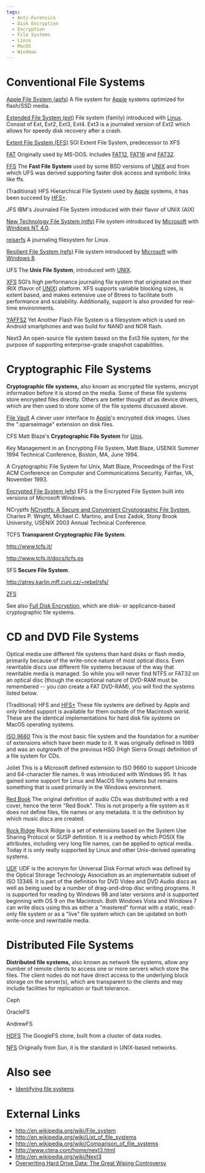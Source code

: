 ```yaml
---
tags:
  - Anti-Forensics
  - Disk Encryption
  - Encryption
  - File Systems
  - Linux
  - MacOS
  - Windows
---
```

# Conventional File Systems

[Apple File System (apfs)](apple_file_system_(apfs).md)
A file system for [Apple](apple_inc.md) systems optimized for
flash/SSD media.

<!-- -->

[Extended File System (ext)](extended_file_system_(ext).md)
File system (family) introduced with [Linux](linux.md). Consist
of Ext, Ext2, Ext3, Ext4. Ext3 is a journaled version of Ext2 which
allows for speedy disk recovery after a crash.

<!-- -->

[Extent File System (EFS)](https://en.wikipedia.org/wiki/Extent_File_System)
SGI Extent File System, predecessor to XFS

<!-- -->

[FAT](fat.md)
Originally used by MS-DOS. Includes [FAT12](fat.md),
[FAT16](fat.md) and [FAT32](fat.md).

<!-- -->

[FFS](ffs.md)
The **Fast File System** used by some BSD versions of [UNIX](unix.md) and from
which UFS was derived supporting faster disk access and symbolic links
like ffs.

<!-- -->

(Traditional) HFS
Hierarchical File System used by [Apple](apple_inc.md) systems, it
has been succeed by [HFS+](hfs+.md).

<!-- -->

JFS
IBM's Journaled File System introduced with their flavor of UNIX (AIX)

<!-- -->

[New Technology File System (ntfs)](new_technology_file_system_(ntfs).md)
File system introduced by [Microsoft](microsoft.md) with
[Windows NT 4.0](windows.md).

<!-- -->

[reiserfs](reiserfs.md)
A journaling filesystem for Linux.

<!-- -->

[Resilient File System (refs)](resilient_file_system_(refs).md)
File system introduced by [Microsoft](microsoft.md) with
[Windows 8](windows.md).

<!-- -->

UFS
The **Unix File System**, introduced with [UNIX](unix.md).

<!-- -->

[XFS](xfs.md)
SGI’s high performance journaling file system that
originated on their IRIX (flavor of
[UNIX](unix.md)) platform. XFS supports variable blocking sizes,
is extent based, and makes extensive use of Btrees
to facilitate both performance and scalability. Additionally, support is
also provided for real-time environments.

<!-- -->

[YAFFS2](yaffs2.md)
Yet Another Flash File System is a filesystem which is used on Android
smartphones and was build for NAND and NOR flash.

<!-- -->

Next3
An open-source file system based on the Ext3 file system, for the
purpose of supporting enterprise-grade snapshot capabilities.

# Cryptographic File Systems

**Cryptographic file systems,** also known as encrypted file systems,
encrypt information before it is stored on the media. Some of these file
systems store encrypted files directly. Others are better thought of as
device drivers, which are then used to store some of the file systems
discussed above.

[File Vault](file_vault.md)
A clever user interface to [Apple](apple_inc.md)'s encrypted disk
images. Uses the ".sparseimage" extension on disk files.

<!-- -->

CFS
Matt Blaze's **Cryptographic File System** for [Unix](unix.md).

Key Management in an Encrypting File System, Matt Blaze, USENIX
Summer 1994 Technical Conference, Boston, MA, June 1994.

A Cryptographic File System for Unix, Matt Blaze, Proceedings of
the First ACM Conference on Computer and Communications Security,
Fairfax, VA, November 1993.

<!-- -->

[Encrypted File System (efs)](windows_encrypted_file_system.md)
EFS is the Encrypted File System built into versions of Microsoft
Windows.

<!-- -->

NCryptfs
[NCryptfs: A Secure and Convenient Cryptographic File
System](http://www.fsl.cs.sunysb.edu/docs/ncryptfs/ncryptfs.pdf),
Charles P. Wright, Michael C. Martino, and Erez Zadok, Stony Brook
University, USENIX 2003 Annual Technical Conference.

<!-- -->

TCFS
**Transparent Cryptographic File System**.

<http://www.tcfs.it/>

<http://www.tcfs.it/docs/tcfs.ps>

<!-- -->

SFS
**Secure File System**.

<http://atrey.karlin.mff.cuni.cz/~rebel/sfs/>

<!-- -->

[ZFS](zfs.md)

See also [Full Disk Encryption](full_disk_encryption.md), which
are disk- or applicance-based cryptographic file systems.

# CD and DVD File Systems

Optical media use different file systems than hard disks or flash media,
primarily because of the write-once nature of most optical discs. Even
rewritable discs use different file systems because of the way that
rewritable media is managed. So while you will never find NTFS or FAT32
on an optical disc (though the exceptional nature of DVD-RAM must be
remembered -- you *can* create a FAT DVD-RAM), you will find the systems
listed below.

(Traditional) HFS and [HFS+](hfs+.md)
These file systems are defined by Apple and only limited support is available for them outside of the Macintosh world. These are the identical implementations for hard disk file systems on MacOS operating systems.

<!-- -->

[ISO 9660](iso_9660.md)
This is the most basic file system and the foundation for a number of
extensions which have been made to it. It was originally defined in 1989
and was an outgrowth of the previous HSG (High Sierra Group) definition
of a file system for CDs.

<!-- -->

Joliet
This is a Microsoft defined extension to ISO 9660 to support Unicode and
64-character file names. It was introduced with Windows 95. It has
gained some support for Linux and MacOS file systems but remains
something that is used primarily in the Windows environment.

<!-- -->

[Red Book](red_book.md)
The original definition of audio CDs was distributed with a red cover,
hence the term "Red Book". This is not properly a file system as it does
not define files, file names or any metadata. It is the definition by
which music discs are created.

<!-- -->

[Rock Ridge](rock_ridge.md)
Rock Ridge is a set of extensions based on the System Use Sharing
Protocol or SUSP definition. It is a method by which POSIX file
attributes, including very long file names, can be applied to optical
media. Today it is only really supported by Linux and other Unix-derived
operating systems.

<!-- -->

[UDF](udf.md)
UDF is the acronym for Universal Disk Format which was defined by the
Optical Storage Technology Association as an implementable subset of
ISO 13346. It is part of the definition for DVD Video and DVD Audio
discs as well as being used by a number of drag-and-drop disc writing
programs. It is supported for reading by Windows 98 and later versions
and is supported beginning with OS 9 on the Macintosh. Both Windows
Vista and Windows 7 can write discs using this as either a "mastered"
format with a static, read-only file system or as a "live" file system
which can be updated on both write-once and rewritable media.

# Distributed File Systems

**Distributed file systems,** also known as network file systems, allow
any number of remote clients to access one or more servers which store
the files. The client nodes do not have direct access to the underlying
block storage on the server(s), which are transparent to the clients and
may include facilities for replication or fault tolerance.

Ceph

OracleFS

AndrewFS

[HDFS](hadoop_distributed_file_system.md)
The GoogleFS clone, built from a cluster of data nodes.

<!-- -->

[NFS](network_file_system.md)
Originally from Sun, it is the standard in UNIX-based networks.

# Also see

- [Identifying file systems](identifying_file_systems.md)

# External Links

- <http://en.wikipedia.org/wiki/File_system>
- <http://en.wikipedia.org/wiki/List_of_file_systems>
- <http://en.wikipedia.org/wiki/Comparison_of_file_systems>
- <http://www.ctera.com/home/next3.html>
- <http://en.wikipedia.org/wiki/Next3>
- [Overwriting Hard Drive Data: The Great Wiping
  Controversy](http://www.springerlink.com/content/408263ql11460147/)
